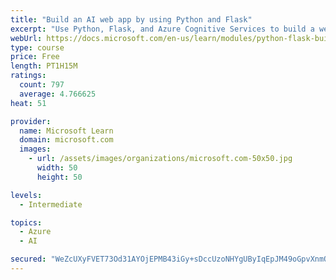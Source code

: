 ```yaml
---
title: "Build an AI web app by using Python and Flask"
excerpt: "Use Python, Flask, and Azure Cognitive Services to build a web app that incorporates AI"
webUrl: https://docs.microsoft.com/en-us/learn/modules/python-flask-build-ai-web-app/
type: course
price: Free
length: PT1H15M
ratings:
  count: 797
  average: 4.766625
heat: 51

provider:
  name: Microsoft Learn
  domain: microsoft.com
  images:
    - url: /assets/images/organizations/microsoft.com-50x50.jpg
      width: 50
      height: 50

levels:
  - Intermediate

topics:
  - Azure
  - AI

secured: "WeZcUXyFVET73Od31AYOjEPMB43iGy+sDccUzoNHYgUByIqEpJM49oGpvXnmQbzYF5ksfzYU95fvFOxikQ/L6tFx/tmSd+BjNJ8Bzj8Qy6rcrYUW5hlUIBOi+7jRuvcjpQpPyKCyiIvtqS9/SbmRL8aFqyesczauiFc/QkuO51FozhN4GOpph23KBVz5Gk41W2gXMAWquVgzRCQ4f7nIgQqtszu4pQGq0kdhxWjIjpYrZk6NGpjxFLb0xIk9Guf6ZvN4NYNPhbYjfc5eX+N5KCvCAwI4U1fOQLreca2zJIUBKjhoB9tPy+Heb6H1+2c/3GE7J3w3JRBsSHUPLbNyndid8DAWM0xfBv0wkv7Nt6t1i8wSjCwlQa3MSP+493nijkch/sCs3DRBVoi7Ij5BUiK2TPJFgmb+MikhO8lqA4o=;KKEn+jQe6vdKY7eYtvnKEA=="
---
```


